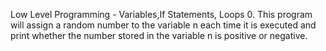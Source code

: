 Low Level Programming - Variables,If Statements, Loops
0. This program will assign a random number to the variable n each time it is executed and print whether the number stored in the variable n is positive or negative.